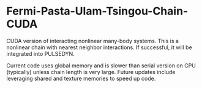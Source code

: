 # Fermi-Pasta-Ulam-Tsingou-Chain-CUDA
CUDA version of interacting nonlinear many-body systems. This is a nonlinear chain with nearest neighbor interactions. If successful, it will be integrated into PULSEDYN.

Current code uses global memory and is slower than serial version on CPU (typically) unless chain length is very large. Future updates include leveraging shared and texture memories to speed up code. 
